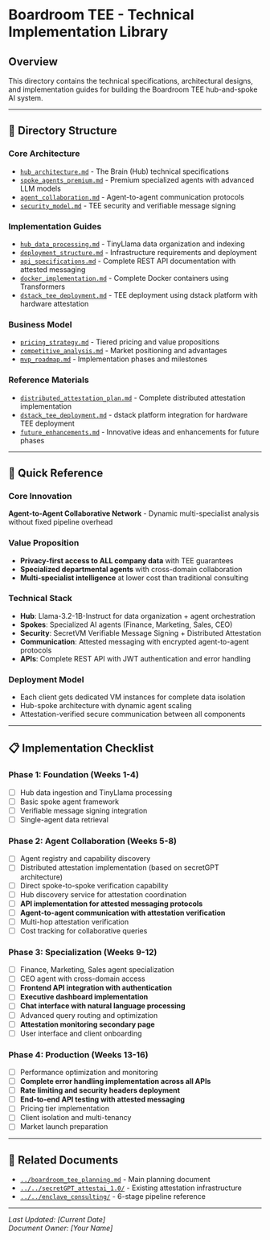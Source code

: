 # Boardroom TEE - Technical Implementation Library

## Overview
This directory contains the technical specifications, architectural designs, and implementation guides for building the Boardroom TEE hub-and-spoke AI system.

---

## 📁 Directory Structure

### Core Architecture
- [`hub_architecture.md`](./hub_architecture.md) - The Brain (Hub) technical specifications
- [`spoke_agents_premium.md`](./spoke_agents_premium.md) - Premium specialized agents with advanced LLM models
- [`agent_collaboration.md`](./agent_collaboration.md) - Agent-to-agent communication protocols
- [`security_model.md`](./security_model.md) - TEE security and verifiable message signing

### Implementation Guides
- [`hub_data_processing.md`](./hub_data_processing.md) - TinyLlama data organization and indexing
- [`deployment_structure.md`](./deployment_structure.md) - Infrastructure requirements and deployment
- [`api_specifications.md`](./api_specifications.md) - Complete REST API documentation with attested messaging
- [`docker_implementation.md`](./docker_implementation.md) - Complete Docker containers using Transformers
- [`dstack_tee_deployment.md`](./dstack_tee_deployment.md) - TEE deployment using dstack platform with hardware attestation

### Business Model
- [`pricing_strategy.md`](./pricing_strategy.md) - Tiered pricing and value propositions
- [`competitive_analysis.md`](./competitive_analysis.md) - Market positioning and advantages
- [`mvp_roadmap.md`](./mvp_roadmap.md) - Implementation phases and milestones

### Reference Materials
- [`distributed_attestation_plan.md`](./distributed_attestation_plan.md) - Complete distributed attestation implementation
- [`dstack_tee_deployment.md`](./dstack_tee_deployment.md) - dstack platform integration for hardware TEE deployment
- [`future_enhancements.md`](./future_enhancements.md) - Innovative ideas and enhancements for future phases

---

## 🎯 Quick Reference

### Core Innovation
**Agent-to-Agent Collaborative Network** - Dynamic multi-specialist analysis without fixed pipeline overhead

### Value Proposition
- **Privacy-first access to ALL company data** with TEE guarantees
- **Specialized departmental agents** with cross-domain collaboration
- **Multi-specialist intelligence** at lower cost than traditional consulting

### Technical Stack
- **Hub**: Llama-3.2-1B-Instruct for data organization + agent orchestration
- **Spokes**: Specialized AI agents (Finance, Marketing, Sales, CEO)
- **Security**: SecretVM Verifiable Message Signing + Distributed Attestation
- **Communication**: Attested messaging with encrypted agent-to-agent protocols
- **APIs**: Complete REST API with JWT authentication and error handling

### Deployment Model
- Each client gets dedicated VM instances for complete data isolation
- Hub-spoke architecture with dynamic agent scaling
- Attestation-verified secure communication between all components

---

## 📋 Implementation Checklist

### Phase 1: Foundation (Weeks 1-4)
- [ ] Hub data ingestion and TinyLlama processing
- [ ] Basic spoke agent framework
- [ ] Verifiable message signing integration
- [ ] Single-agent data retrieval

### Phase 2: Agent Collaboration (Weeks 5-8)
- [ ] Agent registry and capability discovery
- [ ] Distributed attestation implementation (based on secretGPT architecture)
- [ ] Direct spoke-to-spoke verification capability
- [ ] Hub discovery service for attestation coordination
- [ ] **API implementation for attested messaging protocols**
- [ ] **Agent-to-agent communication with attestation verification**
- [ ] Multi-hop attestation verification
- [ ] Cost tracking for collaborative queries

### Phase 3: Specialization (Weeks 9-12)
- [ ] Finance, Marketing, Sales agent specialization
- [ ] CEO agent with cross-domain access
- [ ] **Frontend API integration with authentication**
- [ ] **Executive dashboard implementation**
- [ ] **Chat interface with natural language processing**
- [ ] Advanced query routing and optimization
- [ ] **Attestation monitoring secondary page**
- [ ] User interface and client onboarding

### Phase 4: Production (Weeks 13-16)
- [ ] Performance optimization and monitoring
- [ ] **Complete error handling implementation across all APIs**
- [ ] **Rate limiting and security headers deployment**
- [ ] **End-to-end API testing with attested messaging**
- [ ] Pricing tier implementation
- [ ] Client isolation and multi-tenancy
- [ ] Market launch preparation

---

## 🔗 Related Documents
- [`../boardroom_tee_planning.md`](../boardroom_tee_planning.md) - Main planning document
- [`../../secretGPT_attestai_1.0/`](../../secretGPT_attestai_1.0/) - Existing attestation infrastructure
- [`../../enclave_consulting/`](../../enclave_consulting/) - 6-stage pipeline reference

---

*Last Updated: [Current Date]*  
*Document Owner: [Your Name]*
